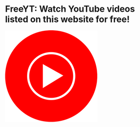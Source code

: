 # FreeYT: Watch YouTube videos listed on this website for free!
![alt text](https://github.com/j-r5784/freeyt/blob/main/res/freeyt-logo.png?raw=true)
